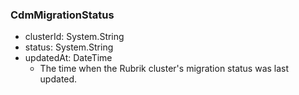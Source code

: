 ### CdmMigrationStatus
- clusterId: System.String
- status: System.String
- updatedAt: DateTime
  - The time when the Rubrik cluster's migration status was last updated.
